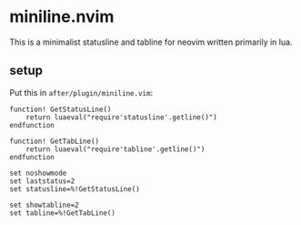 
# miniline.nvim

This is a minimalist statusline and tabline for neovim written primarily in lua.

## setup

Put this in `after/plugin/miniline.vim`:

```vim
function! GetStatusLine()
	return luaeval("require'statusline'.getline()")
endfunction

function! GetTabLine()
	return luaeval("require'tabline'.getline()")
endfunction

set noshowmode
set laststatus=2
set statusline=%!GetStatusLine()

set showtabline=2
set tabline=%!GetTabLine()
```

